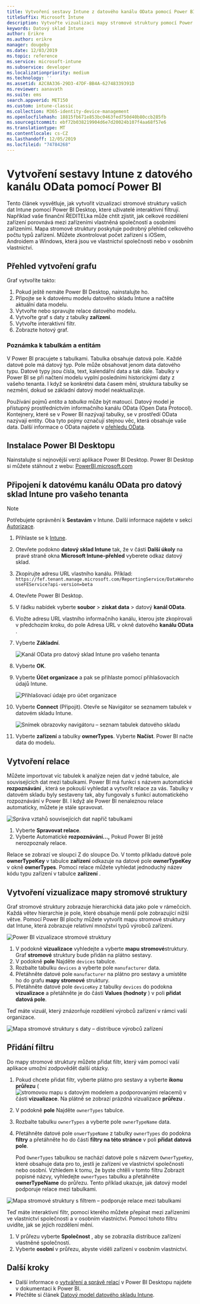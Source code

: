 ```yaml
---
title: Vytvoření sestavy Intune z datového kanálu OData pomocí Power BI
titleSuffix: Microsoft Intune
description: Vytvořte vizualizaci mapy stromové struktury pomocí Power BI Desktopu s interaktivním filtrem z rozhraní API datového skladu Intune.
keywords: Datový sklad Intune
author: Erikre
ms.author: erikre
manager: dougeby
ms.date: 12/03/2019
ms.topic: reference
ms.service: microsoft-intune
ms.subservice: developer
ms.localizationpriority: medium
ms.technology: ''
ms.assetid: A2C8A336-29D3-47DF-BB4A-62748339391D
ms.reviewer: aanavath
ms.suite: ems
search.appverid: MET150
ms.custom: intune-classic
ms.collection: M365-identity-device-management
ms.openlocfilehash: 18815fb671e853bc0463fed750d40b80ccb285fb
ms.sourcegitcommit: ebf72b038219904d6e7d20024b107f4aa68f57e6
ms.translationtype: MT
ms.contentlocale: cs-CZ
ms.lasthandoff: 12/05/2019
ms.locfileid: "74784268"
---
```

# <a name="create-an-intune-report-from-the-odata-feed-with-power-bi"></a>Vytvoření sestavy Intune z datového kanálu OData pomocí Power BI

Tento článek vysvětluje, jak vytvořit vizualizaci stromové struktury vašich dat Intune pomocí Power BI Desktop, které uživatelé interaktivní filtrují. Například vaše finanční ŘEDITELka může chtít zjistit, jak celkové rozdělení zařízení porovnává mezi zařízeními vlastněná společností a osobními zařízeními. Mapa stromové struktury poskytuje podrobný přehled celkového počtu typů zařízení. Můžete zkontrolovat počet zařízení s iOSem, Androidem a Windows, která jsou ve vlastnictví společnosti nebo v osobním vlastnictví.

## <a name="overview-of-creating-the-chart"></a>Přehled vytvoření grafu

Graf vytvoříte takto:
1. Pokud ještě nemáte Power BI Desktop, nainstalujte ho.
2. Připojte se k datovému modelu datového skladu Intune a načtěte aktuální data modelu.
3. Vytvořte nebo spravujte relace datového modelu.
4. Vytvořte graf s daty z tabulky **zařízení**.
5. Vytvořte interaktivní filtr.
6. Zobrazte hotový graf.

### <a name="a-note-about-tables-and-entities"></a>Poznámka k tabulkám a entitám

V Power BI pracujete s tabulkami. Tabulka obsahuje datová pole. Každé datové pole má datový typ. Pole může obsahovat jenom data datového typu. Datové typy jsou čísla, text, kalendářní data a tak dále. Tabulky v Power BI se při načtení modelu vyplní posledními historickými daty z vašeho tenanta. I když se konkrétní data časem mění, struktura tabulky se nezmění, dokud se základní datový model neaktualizuje.

Používání pojmů *entita* a *tabulka* může být matoucí. Datový model je přístupný prostřednictvím informačního kanálu OData (Open Data Protocol). Kontejnery, které se v Power BI nazývají tabulky, se v prostředí OData nazývají entity. Oba tyto pojmy označují stejnou věc, která obsahuje vaše data. Další informace o OData najdete v [přehledu OData](/odata/overview).

## <a name="install-power-bi-desktop"></a>Instalace Power BI Desktopu

Nainstalujte si nejnovější verzi aplikace Power BI Desktop. Power BI Desktop si můžete stáhnout z webu: [PowerBI.microsoft.com](https://powerbi.microsoft.com/desktop)

## <a name="connect-to-the-odata-feed-for-the-intune-data-warehouse-for-your-tenant"></a>Připojení k datovému kanálu OData pro datový sklad Intune pro vašeho tenanta

> [!Note]  
> Potřebujete oprávnění k **Sestavám** v Intune. Další informace najdete v sekci [Autorizace](../reports-api-url.md).

1. Přihlaste se k [Intune](https://go.microsoft.com/fwlink/?linkid=2090973).
2. Otevřete podokno **datový sklad Intune** tak, že v části **Další úkoly** na pravé straně okna **Microsoft Intune-přehled** vyberete odkaz datový sklad.
3. Zkopírujte adresu URL vlastního kanálu. Příklad: `https://fef.tenant.manage.microsoft.com/ReportingService/DataWarehouseFEService?api-version=beta`
4. Otevřete Power BI Desktop.
5. V řádku nabídek vyberte **soubor** > **získat data** > datový **kanál OData**.
6. Vložte adresu URL vlastního informačního kanálu, kterou jste zkopírovali v předchozím kroku, do pole Adresa URL v okně datového **kanálu OData** .
7. Vyberte **Základní**.

    ![Kanál OData pro datový sklad Intune pro vašeho tenanta](./media/reports-proc-create-with-odata/reports-create-01-odatafeed.png)

8. Vyberte **OK**.
9. Vyberte **Účet organizace** a pak se přihlaste pomocí přihlašovacích údajů Intune.

    ![Přihlašovací údaje pro účet organizace](./media/reports-proc-create-with-odata/reports-create-02-org-account.png)

10. Vyberte **Connect** (Připojit). Otevře se Navigátor se seznamem tabulek v datovém skladu Intune.

    ![Snímek obrazovky navigátoru – seznam tabulek datového skladu](./media/reports-proc-create-with-odata/reports-create-02-loadentities.png)

11. Vyberte **zařízení** a tabulky **ownerTypes**.  Vyberte **Načíst**. Power BI načte data do modelu.

## <a name="create-a-relationship"></a>Vytvoření relace

Můžete importovat víc tabulek k analýze nejen dat v jedné tabulce, ale souvisejících dat mezi tabulkami. Power BI má funkci s názvem automatické **rozpoznávání** , která se pokouší vyhledat a vytvořit relace za vás. Tabulky v datovém skladu byly sestaveny tak, aby fungovaly s funkcí automatického rozpoznávání v Power BI. I když ale Power BI nenaleznou relace automaticky, můžete je stále spravovat.

![Správa vztahů souvisejících dat napříč tabulkami](./media/reports-proc-create-with-odata/reports-create-03-managerelationships.png)

1. Vyberte **Spravovat relace**.
2. Vyberte Automatické **rozpoznávání...,** Pokud Power BI ještě nerozpoznaly relace.

Relace se zobrazí ve sloupci Z do sloupce Do. V tomto příkladu datové pole **ownerTypeKey** v tabulce **zařízení** odkazuje na datové pole **ownerTypeKey** v okně **ownerTypes**. Pomocí relace můžete vyhledat jednoduchý název kódu typu zařízení v tabulce **zařízení** .

## <a name="create-a-treemap-visualization"></a>Vytvoření vizualizace mapy stromové struktury

Graf stromové struktury zobrazuje hierarchická data jako pole v rámečcích. Každá větev hierarchie je pole, které obsahuje menší pole zobrazující nižší větve. Pomocí Power BI plochy můžete vytvořit mapu stromové struktury dat Intune, která zobrazuje relativní množství typů výrobců zařízení.

![Power BI vizualizace stromové struktury](./media/reports-proc-create-with-odata/reports-create-03-treemap.png)

1. V podokně **vizualizace** vyhledejte a vyberte **mapu stromové**struktury. Graf **stromové** struktury bude přidán na plátno sestavy.
2. V podokně **pole** Najděte `devices` tabulce.
3. Rozbalte tabulku `devices` a vyberte pole `manufacturer` data.
4. Přetáhněte datové pole `manufacturer` na plátno pro sestavy a umístěte ho do grafu **mapy stromové** struktury.
5. Přetáhněte datové pole `deviceKey` z tabulky `devices` do podokna **vizualizace** a přetáhněte je do části **Values (hodnoty** ) v poli **přidat datová pole**.  

Teď máte vizuál, který znázorňuje rozdělení výrobců zařízení v rámci vaší organizace.

![Mapa stromové struktury s daty – distribuce výrobců zařízení](./media/reports-proc-create-with-odata/reports-create-06-treemapwdata.png)

## <a name="add-a-filter"></a>Přidání filtru

Do mapy stromové struktury můžete přidat filtr, který vám pomocí vaší aplikace umožní zodpovědět další otázky.

1. Pokud chcete přidat filtr, vyberte plátno pro sestavy a vyberte **ikonu průřezu** (![stromovou mapu s datovým modelem a podporovanými relacemi](./media/reports-proc-create-with-odata/reports-create-slicer.png)) v části **vizualizace**. Na plátně se zobrazí prázdná vizualizace **průřezu** .
2. V podokně **pole** Najděte `ownerTypes` tabulce.
3. Rozbalte tabulku `ownerTypes` a vyberte pole `ownerTypeName` data.
4. Přetáhněte datové pole `onwerTypeName` z tabulky `ownerTypes` do podokna **filtry** a přetáhněte ho do části **filtry na této stránce** v poli **přidat datová pole**.  

   Pod `OwnerTypes` tabulkou se nachází datové pole s názvem `OwnerTypeKey`, které obsahuje data pro to, jestli je zařízení ve vlastnictví společnosti nebo osobní. Vzhledem k tomu, že byste chtěli v tomto filtru Zobrazit popisné názvy, vyhledejte `ownerTypes` tabulku a přetáhněte **ownerTypeName** do průřezu. Tento příklad ukazuje, jak datový model podporuje relace mezi tabulkami.

![Mapa stromové struktury s filtrem – podporuje relace mezi tabulkami](./media/reports-proc-create-with-odata/reports-create-08_ownertype.png)

Teď máte interaktivní filtr, pomocí kterého můžete přepínat mezi zařízeními ve vlastnictví společnosti a v osobním vlastnictví. Pomocí tohoto filtru uvidíte, jak se jejich rozdělení mění.

1. V průřezu vyberte **Společnost** , aby se zobrazila distribuce zařízení vlastněné společností.
2. Vyberte **osobní** v průřezu, abyste viděli zařízení v osobním vlastnictví.

## <a name="next-steps"></a>Další kroky

- Další informace o [vytváření a správě relací](https://powerbi.microsoft.com/documentation/powerbi-desktop-create-and-manage-relationships/) v Power BI Desktopu najdete v dokumentaci k Power BI.
- Přečtěte si článek [Datový model datového skladu Intune](reports-ref-data-model.md).
